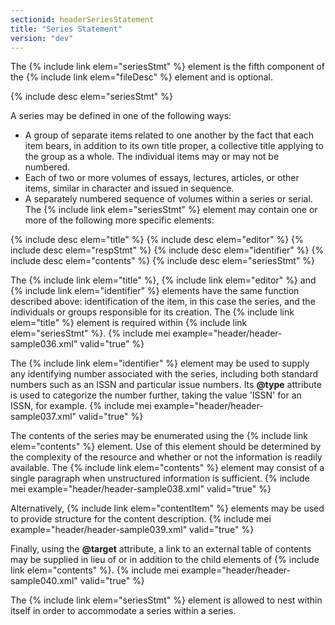 ```yaml
---
sectionid: headerSeriesStatement
title: "Series Statement"
version: "dev"
---
```


The {% include link elem="seriesStmt" %} element is the fifth component of the {% include link elem="fileDesc" %} element and is optional.

  
{% include desc elem="seriesStmt" %} 
 

A series may be defined in one of the following ways:

- A group of separate items related to one another by the fact that each item bears, in addition to its own title proper, a collective title applying to the group as a whole. The individual items may or may not be numbered.
- Each of two or more volumes of essays, lectures, articles, or other items, similar in character and issued in sequence.
- A separately numbered sequence of volumes within a series or serial.
The {% include link elem="seriesStmt" %} element may contain one or more of the following more specific elements:

  
{% include desc elem="title" %} 
{% include desc elem="editor" %} 
{% include desc elem="respStmt" %} 
{% include desc elem="identifier" %} 
{% include desc elem="contents" %} 
{% include desc elem="seriesStmt" %} 
 

The {% include link elem="title" %}, {% include link elem="editor" %} and {% include link elem="identifier" %} elements have the same function described above: identification of the item, in this case the series, and the individuals or groups responsible for its creation. The {% include link elem="title" %} element is required within {% include link elem="seriesStmt" %}.
{% include mei example="header/header-sample036.xml" valid="true" %}
    
The {% include link elem="identifier" %} element may be used to supply any identifying number associated with the series, including both standard numbers such as an ISSN and particular issue numbers. Its **@type** attribute is used to categorize the number further, taking the value 'ISSN' for an ISSN, for example.
{% include mei example="header/header-sample037.xml" valid="true" %}
    
The contents of the series may be enumerated using the {% include link elem="contents" %} element. Use of this element should be determined by the complexity of the resource and whether or not the information is readily available. The {% include link elem="contents" %} element may consist of a single paragraph when unstructured information is sufficient.
{% include mei example="header/header-sample038.xml" valid="true" %}
    
Alternatively, {% include link elem="contentItem" %} elements may be used to provide structure for the content description.
{% include mei example="header/header-sample039.xml" valid="true" %}
    
Finally, using the **@target** attribute, a link to an external table of contents may be supplied in lieu of or in addition to the child elements of {% include link elem="contents" %}.
{% include mei example="header/header-sample040.xml" valid="true" %}
    
The {% include link elem="seriesStmt" %} element is allowed to nest within itself in order to accommodate a series within a series.
